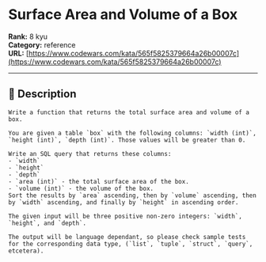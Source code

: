 # Surface  Area and Volume of a Box

**Rank:** 8 kyu  
**Category:** reference  
**URL:** [https://www.codewars.com/kata/565f5825379664a26b00007c](https://www.codewars.com/kata/565f5825379664a26b00007c)

---

## 📝 Description

```if-not:sql
Write a function that returns the total surface area and volume of a box.
```
```if:sql
You are given a table `box` with the following columns: `width (int)`, `height (int)`, `depth (int)`. Those values will be greater than 0. 

Write an SQL query that returns these columns:  
- `width`  
- `height`  
- `depth`  
- `area (int)` - the total surface area of the box.
- `volume (int)` - the volume of the box.
Sort the results by `area` ascending, then by `volume` ascending, then by `width` ascending, and finally by `height` in ascending order.
```
```if-not:sql
The given input will be three positive non-zero integers: `width`, `height`, and `depth`.

The output will be language dependant, so please check sample tests for the corresponding data type, (`list`, `tuple`, `struct`, `query`, etcetera).
```
